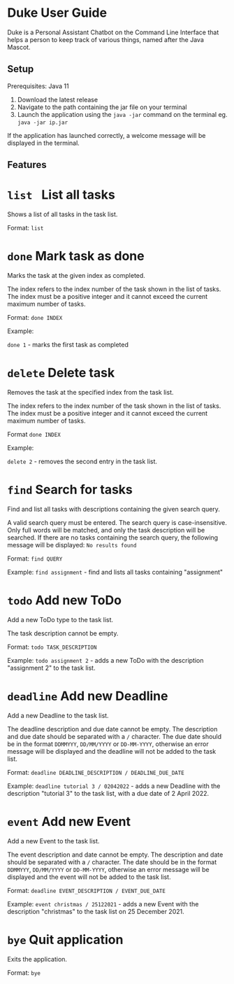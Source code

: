 # Duke User Guide

Duke is a Personal Assistant Chatbot on the Command Line Interface that helps a person to keep track of various things, named after the Java Mascot.

## Setup

Prerequisites: Java 11

1. Download the latest release
1. Navigate to the path containing the jar file on your terminal
1. Launch the application using the `java -jar` command on the terminal eg. `java -jar ip.jar`

If the application has launched correctly, a welcome message will be displayed in the terminal.

## Features

# `list ` List all tasks
Shows a list of all tasks in the task list.

Format: `list`

# `done` Mark task as done
Marks the task at the given index as completed.

The index refers to the index number of the task shown in the list of tasks. The index must be a positive integer and it cannot exceed the current maximum number of tasks.

Format: `done INDEX`

Example:

`done 1` - marks the first task as completed

# `delete` Delete task
Removes the task at the specified index from the task list.

The index refers to the index number of the task shown in the list of tasks. The index must be a positive integer and it cannot exceed the current maximum number of tasks.

Format `done INDEX`

Example:

`delete 2` - removes the second entry in the task list.

# `find` Search for tasks
Find and list all tasks with descriptions containing the given search query.

A valid search query must be entered. The search query is case-insensitive. Only full words will be matched, and only the task description will be searched. If there are no tasks containing the search query, the following message will be displayed:
`No results found`

Format: `find QUERY`

Example: `find assignment` - find and lists all tasks containing "assignment"

# `todo` Add new ToDo
Add a new ToDo type to the task list.

The task description cannot be empty.

Format: `todo TASK_DESCRIPTION`

Example: `todo assignment 2` - adds a new ToDo with the description "assignment 2" to the task list.

# `deadline` Add new Deadline
Add a new Deadline to the task list.

The deadline description and due date cannot be empty. The description and due date should be separated with a `/` character. The due date should be in the format `DDMMYYY`, `DD/MM/YYYY` or `DD-MM-YYYY`, otherwise an error message will be displayed and the deadline will not be added to the task list.

Format: `deadline DEADLINE_DESCRIPTION / DEADLINE_DUE_DATE`

Example: `deadline tutorial 3 / 02042022` - adds a new Deadline with the description "tutorial 3" to the task list, with a due date of 2 April 2022.

# `event` Add new Event

Add a new Event to the task list.

The event description and date cannot be empty. The description and date should be separated with a `/` character. The date should be in the format `DDMMYYY`, `DD/MM/YYYY` or `DD-MM-YYYY`, otherwise an error message will be displayed and the event will not be added to the task list.

Format: `deadline EVENT_DESCRIPTION / EVENT_DUE_DATE`

Example: `event christmas / 25122021` - adds a new Event with the description "christmas" to the task list on 25 December 2021.


# `bye` Quit application
Exits the application.

Format: `bye`
